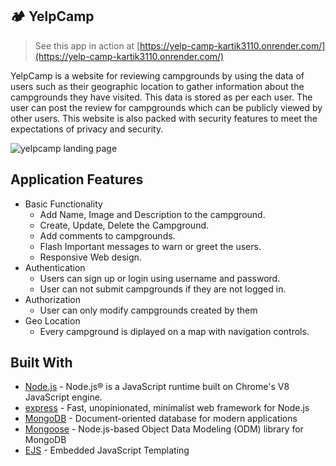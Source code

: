 ## 🏕 YelpCamp

>See this app in action at [https://yelp-camp-kartik3110.onrender.com/](https://yelp-camp-kartik3110.onrender.com/)

YelpCamp is a website for reviewing campgrounds by using the data of users such as their geographic location to gather information about the campgrounds they have
visited. This data is stored as per each user. The user can post the review for campgrounds which can be publicly viewed by other users. This website is also packed with security features to meet the expectations of privacy and security.

 
![yelpcamp landing page](https://github.com/kartik3110/YelpCamp/assets/115152849/781c200e-0e14-47b4-924d-00b91adfcf5e)

## Application Features

* Basic Functionality
  * Add Name, Image and Description to the campground.
  * Create, Update, Delete the Campground.
  * Add comments to campgrounds.
  * Flash Important messages to warn or greet the users.
  * Responsive Web design.
* Authentication  
  * Users can sign up or login using username and password.
  * User can not submit campgrounds if they are not logged in.
* Authorization 
  * User can only modify campgrounds created by them
* Geo Location
  * Every campground is diplayed on a map with navigation controls.

## Built With

- [Node.js](https://nodejs.org) - Node.js® is a JavaScript runtime built on Chrome's V8 JavaScript engine.
- [express](https://expressjs.com//) - Fast, unopinionated, minimalist web framework for Node.js
- [MongoDB](https://www.mongodb.com/) - Document-oriented database for modern applications
- [Mongoose](https://mongoosejs.com/) - Node.js-based Object Data Modeling (ODM) library for MongoDB
- [EJS](https://ejs.co/) - Embedded JavaScript Templating
